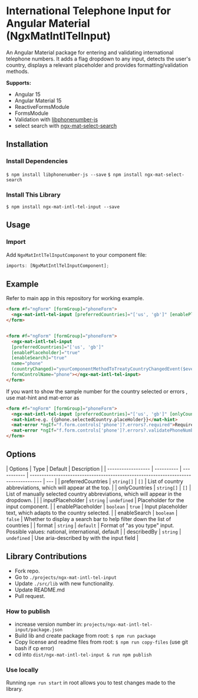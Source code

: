 # International Telephone Input for Angular Material (NgxMatIntlTelInput)

An Angular Material package for entering and validating international telephone numbers. It adds a flag dropdown to any input, detects the user's country, displays a relevant placeholder and provides formatting/validation methods.

**Supports:**

- Angular 15
- Angular Material 15
- ReactiveFormsModule
- FormsModule
- Validation with [libphonenumber-js](https://github.com/catamphetamine/libphonenumber-js)
- select search with [ngx-mat-select-search](https://www.npmjs.com/package/ngx-mat-select-search/v/7.0.7)

## Installation

### Install Dependencies

`$ npm install libphonenumber-js --save`
`$ npm install ngx-mat-select-search`

### Install This Library

`$ npm install ngx-mat-intl-tel-input --save`

## Usage

### Import

Add `NgxMatIntlTelInputComponent` to your component file:

```ts
imports: [NgxMatIntlTelInputComponent];
```

## Example

Refer to main app in this repository for working example.

```html
<form #f="ngForm" [formGroup]="phoneForm">
  <ngx-mat-intl-tel-input [preferredCountries]="['us', 'gb']" [enablePlaceholder]="true" [enableSearch]="true" name="phone" describedBy="phoneInput" formControlName="phone"></ngx-mat-intl-tel-input>
</form>
```

```html

<form #f="ngForm" [formGroup]="phoneForm">
  <ngx-mat-intl-tel-input
  [preferredCountries]="['us', 'gb']"
  [enablePlaceholder]="true"
  [enableSearch]="true"
  name="phone"
  (countryChanged)="yourComponentMethodToTreatyCountryChangedEvent($event)" // $event is a instance of current select Country
  formControlName="phone"></ngx-mat-intl-tel-input>
</form>

```

If you want to show the sample number for the country selected or errors , use mat-hint and mat-error as

```html
<form #f="ngForm" [formGroup]="phoneForm">
  <ngx-mat-intl-tel-input [preferredCountries]="['us', 'gb']" [onlyCountries]="['us', 'gb', 'es']" [enablePlaceholder]="true" name="phone" formControlName="phone" #phone></ngx-mat-intl-tel-input>
  <mat-hint>e.g. {{phone.selectedCountry.placeHolder}}</mat-hint>
  <mat-error *ngIf="f.form.controls['phone']?.errors?.required">Required Field</mat-error>
  <mat-error *ngIf="f.form.controls['phone']?.errors?.validatePhoneNumber">Invalid Number</mat-error>
</form>
```

## Options

| Options            | Type       | Default     | Description                                                                         |
| ------------------ | ---------- | ----------- | ----------------------------------------------------------------------------------- | --- |
| preferredCountries | `string[]` | `[]`        | List of country abbreviations, which will appear at the top.                        |
| onlyCountries      | `string[]` | `[]`        | List of manually selected country abbreviations, which will appear in the dropdown. |     |
| inputPlaceholder   | `string`   | `undefined` | Placeholder for the input component.                                                |
| enablePlaceholder  | `boolean`  | `true`      | Input placeholder text, which adapts to the country selected.                       |
| enableSearch       | `boolean`  | `false`     | Whether to display a search bar to help filter down the list of countries           |
| format             | `string`   | `default`   | Format of "as you type" input. Possible values: national, international, default    |
| describedBy        | `string`   | `undefined` | Use aria-described by with the input field                                          |

## Library Contributions

- Fork repo.
- Go to `./projects/ngx-mat-intl-tel-input`
- Update `./src/lib` with new functionality.
- Update README.md
- Pull request.

### How to publish

- increase version number in: `projects/ngx-mat-intl-tel-input/package.json`
- Build lib and create package from root: `$ npm run package`
- Copy license and readme files from root: `$ npm run copy-files` (use git bash if cp error)
- cd into `dist/ngx-mat-intl-tel-input & run npm publish`

### Use locally

Running `npm run start` in root allows you to test changes made to the library.
